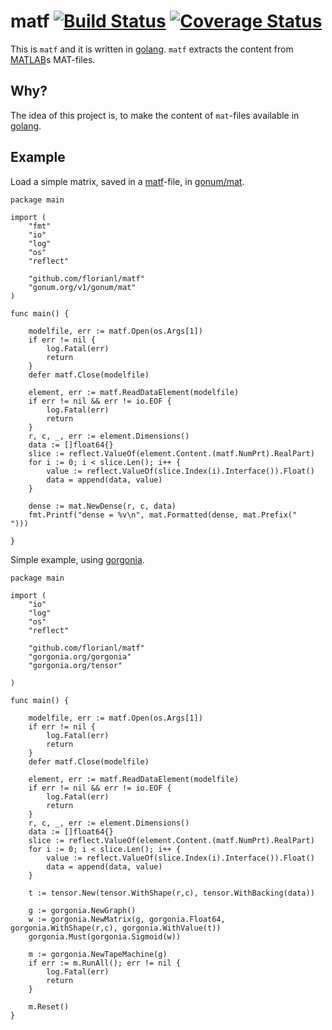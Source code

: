 # matf [![Build Status](https://travis-ci.org/florianl/matf.svg?branch=master)](https://travis-ci.org/florianl/matf) [![Coverage Status](https://coveralls.io/repos/github/florianl/matf/badge.svg?branch=master)](https://coveralls.io/github/florianl/matf?branch=master)

This is `matf` and it is written in [golang](https://golang.org/). `matf` extracts the content from [MATLAB](https://mathworks.com)s MAT-files.

Why?
----
The idea of this project is, to make the content of `mat`-files available in [golang](https://golang.org/).

Example
-------

Load a simple matrix, saved in a [matf](https://mathworks.com)-file, in [gonum/mat](https://godoc.org/gonum.org/v1/gonum/mat).

```golang
package main

import (
	"fmt"
	"io"
	"log"
	"os"
	"reflect"

	"github.com/florianl/matf"
	"gonum.org/v1/gonum/mat"
)

func main() {

	modelfile, err := matf.Open(os.Args[1])
	if err != nil {
		log.Fatal(err)
		return
	}
	defer matf.Close(modelfile)

	element, err := matf.ReadDataElement(modelfile)
	if err != nil && err != io.EOF {
		log.Fatal(err)
		return
	}
	r, c, _, err := element.Dimensions()
	data := []float64{}
	slice := reflect.ValueOf(element.Content.(matf.NumPrt).RealPart)
	for i := 0; i < slice.Len(); i++ {
		value := reflect.ValueOf(slice.Index(i).Interface()).Float()
		data = append(data, value)
	}

	dense := mat.NewDense(r, c, data)
	fmt.Printf("dense = %v\n", mat.Formatted(dense, mat.Prefix("        ")))

}

```

Simple example, using [gorgonia](https://github.com/gorgonia/gorgonia).
```golang
package main

import (
	"io"
	"log"
	"os"
	"reflect"

	"github.com/florianl/matf"
	"gorgonia.org/gorgonia"
	"gorgonia.org/tensor"

)

func main() {

	modelfile, err := matf.Open(os.Args[1])
	if err != nil {
		log.Fatal(err)
		return
	}
	defer matf.Close(modelfile)

	element, err := matf.ReadDataElement(modelfile)
	if err != nil && err != io.EOF {
		log.Fatal(err)
		return
	}
	r, c, _, err := element.Dimensions()
	data := []float64{}
	slice := reflect.ValueOf(element.Content.(matf.NumPrt).RealPart)
	for i := 0; i < slice.Len(); i++ {
		value := reflect.ValueOf(slice.Index(i).Interface()).Float()
		data = append(data, value)
	}

	t := tensor.New(tensor.WithShape(r,c), tensor.WithBacking(data))

	g := gorgonia.NewGraph()
	w := gorgonia.NewMatrix(g, gorgonia.Float64, gorgonia.WithShape(r,c), gorgonia.WithValue(t))
	gorgonia.Must(gorgonia.Sigmoid(w))

	m := gorgonia.NewTapeMachine(g)
	if err := m.RunAll(); err != nil {
		log.Fatal(err)
		return
	}

	m.Reset()
}
```
